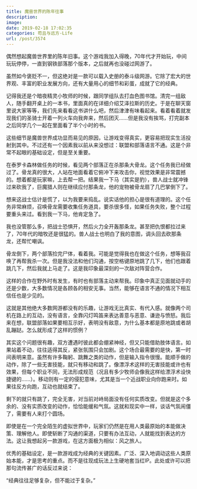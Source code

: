 ```yaml
---
title: 魔兽世界的陈年往事
description: 
image: 
date: 2019-02-18 17:02:35
categories: 苟且与远方-Life
url: /post/3574
---
```


偶然想起魔兽世界里的陈年旧事。这个游戏我加入得晚，70年代才开始玩，中间玩玩停停，一直到钢铁部落那个版本，之后就再也没碰过网游了。

虽然如今褒贬不一，但这绝对是一款可以载入史册的泰斗级网游。它除了宏大的世界观、丰富的职业发展方向，还有大量用心的细节和彩蛋，成就了它的经典。

记得我还是个暗夜精灵小牧师的时候，跟同学组队去打血色图书馆。清完一组敌人，随手翻开桌上的一本书，里面真的在详细介绍艾泽拉斯的历史。于是在聊天窗里说大家等等，我们先来看看这书讲什么吧，然后津津有味看起来。看着看着就发现我们的圣骑士开着一列火车向我奔来，然后团灭……但是我没有挨骂，打完副本之后同学几个一起在里面看了半个小时的书。

这些细节是魔兽世界成功显而易见的原因，让游戏变得真实，更容易把现实生活投射到其中。不过还有一个因素我以前从来没想过：联盟和部落语言不通。这是个非常不起眼的基础设定，但是至关重要。

在泰罗卡森林做任务的时候，看见两个部落正在杀那条大骨龙。这个任务我已经做过了。骨龙真的很大，人站在地面看着它俯冲下来攻击你，视觉效果是非常震撼的。想着都是玩家嘛，上去帮一把。结果我一下马（其实是豹），兽人战士就冲锋过来砍我了，巨魔猎人则在继续应付那条龙，他的宠物被骨龙扇了几巴掌倒下了。

想来这战士估计是慌了，以为我要来捣乱。说实话他的担心是很有道理的。这个任务非常麻烦，召唤骨龙需要收集任务道具，要杀很多怪，如果任务失败，整个过程要重头来过。看到我一下马，他肯定急了。

我也没管那么多，把战士恐惧开，然后火力全开轰那条龙。甚至把仇恨都拉过来了，70年代的暗牧还是很猛的。兽人战士也明白了我的意图，调头回去砍那条龙，还帮忙嘲讽。

骨龙倒下，两个部落捡完尸体，看着我。可能是觉得我也在做这个任务，想等我召唤了再帮我杀一次。但是我没法和他们沟通，按空格键原地跳了几下，他们也跟着跳几下，然后我就上马走了。这是我印象最深刻的一次敌对阵营合作。

这样的合作在野外时有发生，有时也有部落主动来帮我。印象中真正见面就动手的还是少数，大多数情况是各顾各的相安无事。当然，能够在语言不通的情况下相互信任也是少见的。

这就是其他绝大多数网游都没有的乐趣，让游戏无比真实、有代入感。就像两个司机在路上的互动，没有语言，全靠闪灯鸣笛来表达善意与恶意、谦逊与愤怒。我后来在想，联盟部落如果要相互示好，表明没有敌意，为什么基本都是原地跳或者胡乱蹦跶。怎么就形成了这样的惯例？

其实这个问题很有趣，双方遭遇时彼此都会绷紧神经，但又只能借助肢体语言。如果站着不动，往往适得其反，紧张氛围只会加剧。这个场合最需要的是快，第一时间表明来意。虽然有许多鞠躬、跳舞之类的动作，但是输入指令很慢。能顺手做的动作，除了一些无害技能，就只有移动和跳了。像漂浮术这样的无害技能或许也有效果，但每个职业不同，无法形成规范（况且有多少牧师会像我这样给漂浮术设快捷键的……）。移动则有一定的侵犯意味，尤其是当一个近战职业向你跑来时。如果往反方向跑，互动也就结束了。

剩下的就只有跳了，完全无害，对当前对峙局面没有任何实质改变。但就是这个多余的、没有实质改变的动作，恰恰能缓和气氛。这就和现实中一样，谈话气氛闹僵了，需要有人来打个圆场。

即使是在一个完全陌生的虚拟世界中，玩家们仍然是在用人类最原始的本能做决策、理解他人。即使斩断了沟通的渠道，只要有办法互动，人就能找到表达的方法。这让我想起另一款游戏，在这方面极为相似：风之旅人。

优秀的基础设定，是一款游戏成为经典的关键因素。广泛、深入地调动这些人类原始本能，才是思考的重点。而不是往现成玩法上生硬地套当红IP。此处或许可以把那句流传甚广的话反过来说：

“经典往往足够复杂，但不能过于复杂。”​​​